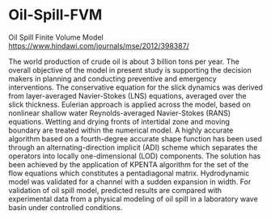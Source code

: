 # Oil-Spill-FVM
Oil Spill Finite Volume Model
https://www.hindawi.com/journals/mse/2012/398387/

The world production of crude oil is about 3 billion tons per year. The overall objective of the model in present study is supporting the decision makers in planning and conducting preventive and emergency interventions. The conservative equation for the slick dynamics was derived from layer-averaged Navier-Stokes (LNS) equations, averaged over the slick thickness. Eulerian approach is applied across the model, based on nonlinear shallow water Reynolds-averaged Navier-Stokes (RANS) equations. Wetting and drying fronts of intertidal zone and moving boundary are treated within the numerical model. A highly accurate algorithm based on a fourth-degree accurate shape function has been used through an alternating-direction implicit (ADI) scheme which separates the operators into locally one-dimensional (LOD) components. The solution has been achieved by the application of KPENTA algorithm for the set of the flow equations which constitutes a pentadiagonal matrix. Hydrodynamic model was validated for a channel with a sudden expansion in width. For validation of oil spill model, predicted results are compared with experimental data from a physical modeling of oil spill in a laboratory wave basin under controlled conditions.

